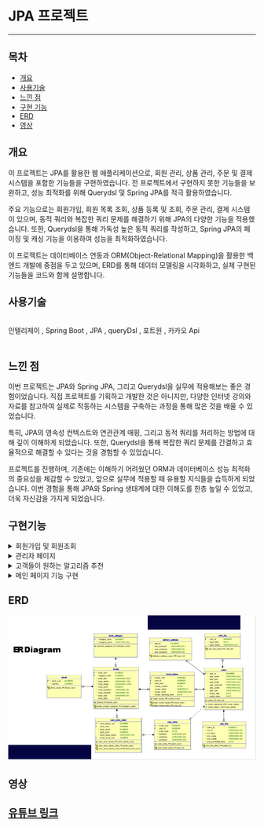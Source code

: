 

# JPA 프로젝트 

---

## 목차
- [개요](#개요)
- [사용기술](#사용기술)
- [느낀 점](#느낀-점)
- [구현 기능](#구현기능)
- [ERD](#erd)
- [영상](#영상)


## 개요

이 프로젝트는 JPA를 활용한 웹 애플리케이션으로, 회원 관리, 상품 관리, 주문 및 결제 시스템을 포함한 기능들을 구현하였습니다. 전 프로젝트에서 구현하지 못한 기능들을 보완하고, 성능 최적화를 위해 Querydsl 및 Spring JPA를 적극 활용하였습니다.

주요 기능으로는 회원가입, 회원 목록 조회, 상품 등록 및 조회, 주문 관리, 결제 시스템이 있으며, 동적 쿼리와 복잡한 쿼리 문제를 해결하기 위해 JPA의 다양한 기능을 적용했습니다. 또한, Querydsl을 통해 가독성 높은 동적 쿼리를 작성하고, Spring JPA의 페이징 및 캐싱 기능을 이용하여 성능을 최적화하였습니다.

이 프로젝트는 데이터베이스 연동과 ORM(Object-Relational Mapping)을 활용한 백엔드 개발에 중점을 두고 있으며, ERD를 통해 데이터 모델링을 시각화하고, 실제 구현된 기능들을 코드와 함께 설명합니다.
 <br>
## 사용기술
 <br>
인텔리제이 , Spring Boot , JPA , queryDsl , 포트원 , 카카오 Api<br><br>



## 느낀 점 


이번 프로젝트는 JPA와 Spring JPA, 그리고 Querydsl을 실무에 적용해보는 좋은 경험이었습니다. 직접 프로젝트를 기획하고 개발한 것은 아니지만, 다양한 인터넷 강의와 자료를 참고하여 실제로 작동하는 시스템을 구축하는 과정을 통해 많은 것을 배울 수 있었습니다.

특히, JPA의 영속성 컨텍스트와 연관관계 매핑, 그리고 동적 쿼리를 처리하는 방법에 대해 깊이 이해하게 되었습니다. 또한, Querydsl을 통해 복잡한 쿼리 문제를 간결하고 효율적으로 해결할 수 있다는 것을 경험할 수 있었습니다.

프로젝트를 진행하며, 기존에는 이해하기 어려웠던 ORM과 데이터베이스 성능 최적화의 중요성을 체감할 수 있었고, 앞으로 실무에 적용할 때 유용할 지식들을 습득하게 되었습니다. 이번 경험을 통해 JPA와 Spring 생태계에 대한 이해도를 한층 높일 수 있었고, 더욱 자신감을 가지게 되었습니다.

## 구현기능 


<details>
  <summary>회원가입 및 회원조회  </summary>
  
  - **구현 기능** <br>
  사용자 회원가입 및 로그인 기능을 구현했습니다.

- **구현 방법** <br>
  
  - 계정 중복 확인
    -`UserRepository`조회하여 중복 시 예외 던집니다.
  - 로그인 기능
    - 로그인 시 사용자가 입력한 정보가 데이터베이스와 일치하는지 확인합니다. 로그인 성공 시 사용자에게 로그인 상태를 유지하는 기능을 제 
      공하며, 로그인 실패 시 적절한 오류 메시지를 표시합니다.
  
  - 마이 페이지
    - 전체 회원 목록 조회 및 동적쿼리 BooleanBuilder를 활용한 회원 이름, 나이를 검색하여 조회기능 추가 
      
<img src="https://github.com/kimhwanseok1423/project_ezenbooks/blob/master/frontend/public/img/캡처21.PNG"><br>

<img src="https://github.com/kimhwanseok1423/project_ezenbooks/blob/master/frontend/public/img/캡처22.PNG"><br>

 - 기능 과정
    https://hwanpaperblog.tistory.com/29


</details>

<details>
  <summary>관리자 페이지 </summary>


  - **구현 기능** <br>
    - 관리자 페이지
    - 회원 삭제 ,리뷰 관리
    - 기간별 매출 현황 

  - **구현 방법** <br>
    - 관리자 페이지 구성
      - 관리자가 쉽게 사용할 수 있도록 UI/UX를 설계했습니다.
    - 회원 삭제
      - 회원 목록을 표시하고, 특정 회원을 선택하여 삭제할 수 있도록 했습니다.
      - 삭제 요청 시 확인 절차를 추가하여 실수로 인한 삭제를 방지합니다.
    - 리뷰 관리
      - 모든 리뷰를 리스트업하여 관리할 수 있는 인터페이스를 제공했습니다.
      - 리뷰를 승인하거나 삭제할 수 있는 기능을 구현했습니다.
    - 기간별 매출 현황
      - 기간을 설정하여 해당 기간의 매출 데이터를 조회할 수 있는 기능을 구현했습니다.
      - 매출 데이터를 차트로 시각화하여 분석할 수 있도록 했습니다.
 <img src="https://github.com/kimhwanseok1423/project_ezenbooks/blob/master/frontend/public/img/캡처23.PNG"><br>

 <img src="https://github.com/kimhwanseok1423/project_ezenbooks/blob/master/frontend/public/img/캡처24.PNG"><br>

 <img src="https://github.com/kimhwanseok1423/project_ezenbooks/blob/master/frontend/public/img/캡처25.PNG"><br>
   
</details>

<details>
  <summary>고객들이 원하는 알고리즘 추천  </summary> <br>

- **구현 기능** <br>
    - 로그인한 회원과 비슷한 취향의 고객이 선택한 책들을 추천해주는 기능 <br>

- **구현 방법**<br>
    - 유사도 높은 순으로 정렬
      - 사용자가 평가 혹은 구매하지 않은 아이템을 유사도에 따라 정렬한다.
    - 인기도 높은 순으로 정렬
      - 각 아이템 간 등급(평점)의 평균을 계산하고 이를 통해 인기도를 결정한다. 그 후 인기도 순으로 정렬하고 상위 N개를 출력한다.<br>
        
      <img src="https://github.com/kimhwanseok1423/project_ezenbooks/blob/master/frontend/public/img/캡처15.PNG"><br><br>
        <img src="https://github.com/kimhwanseok1423/project_ezenbooks/blob/master/frontend/public/img/캡처16.PNG"><br><br>
          <img src="https://github.com/kimhwanseok1423/project_ezenbooks/blob/master/frontend/public/img/캡처17.PNG"><br><br>
            <img src="https://github.com/kimhwanseok1423/project_ezenbooks/blob/master/frontend/public/img/캡처18.PNG"><br><br>
  <img src="https://github.com/kimhwanseok1423/project_ezenbooks/blob/master/frontend/public/img/캡처19.PNG"><br><br>
   <img src="https://github.com/kimhwanseok1423/project_ezenbooks/blob/master/frontend/public/img/캡처20.PNG"><br>

</details>

<details>
  <summary>메인 페이지 기능 구현  </summary>

- **구현 기능** <br>
    - 

- **구현 방법**<br>
   - 메인 페이지 구성
     - 데이터베이스에서 책 데이터를 가져와 select 요소에 동적으로 표시했습니다.
   - 카테고리 페이지
     - 데이터베이스 테이블에 카테고리 컬럼을 추가하여 책들이 해당 카테고리에 맞게 분류되도록 설정했습니다.
       사용자가 메인 페이지에서 선택한 카테고리에 따라 해당 카테고리에 속하는 책들을 조회하고 표시했습니다.
   - 상세 페이지
     - 사용자가 특정 책을 선택하면, 선택된 책의 id 값을 기반으로 데이터베이스에서 해당 책의 상세 정보를 가져와 상세 페이지에 표시했습니다.
       상세 페이지에서는 책의 제목, 저자, 가격, 설명 등의 세부 정보를 제공했습니다.
   - 장바구니 기능
     - 사용자가 원하는 책을 장바구니에 추가할 수 있도록 구현했습니다.
       장바구니에 담긴 책들은 사용자 세션에 저장되어 유지되며, 필요 시 데이터베이스에도 저장됩니다.
   - 결제 기능
     - 장바구니에 담긴 책들을 확인하고 결제할 수 있는 기능을 구현했습니다.
     결제 정보 입력, 결제 처리, 그리고 주문 확인 단계를 거쳐 사용자가 책을 구매할 수 있도록 했습니다.

<img src="https://github.com/kimhwanseok1423/project_ezenbooks/blob/master/frontend/public/img/캡처26.PNG"><br><br><br><br>
<img src="https://github.com/kimhwanseok1423/project_ezenbooks/blob/master/frontend/public/img/캡처27.PNG"><br><br><br><br>
<img src="https://github.com/kimhwanseok1423/project_ezenbooks/blob/master/frontend/public/img/캡처28.PNG"><br><br><br><br>
<img src="https://github.com/kimhwanseok1423/project_ezenbooks/blob/master/frontend/public/img/캡처29.PNG"><br><br><br><br>
<img src="https://github.com/kimhwanseok1423/project_ezenbooks/blob/master/frontend/public/img/캡처30.PNG"><br><br><br><br>
<img src="https://github.com/kimhwanseok1423/project_ezenbooks/blob/master/frontend/public/img/캡처31.PNG"><br><br><br><br>
<img src="https://github.com/kimhwanseok1423/project_ezenbooks/blob/master/frontend/public/img/캡처32.PNG"><br><br><br><br>

</details>

 ## ERD
<img src="https://github.com/kimhwanseok1423/project_ezenbooks/blob/master/frontend/public/img/캡처12.PNG">

  ## 영상
   ## [유튜브 링크](https://www.youtube.com/watch?v=ntikFWHEWn4)

   
